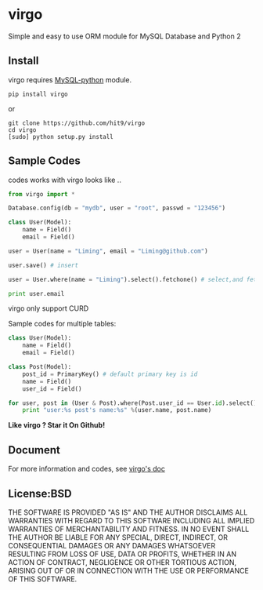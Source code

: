 virgo
=====

Simple and easy to use ORM module for MySQL Database and Python 2

Install
-------

virgo requires [MySQL-python](http://pypi.python.org/pypi/MySQL-python/) module.

```
pip install virgo
```

or 

```
git clone https://github.com/hit9/virgo
cd virgo
[sudo] python setup.py install
```

Sample Codes
------------

codes works with virgo looks like ..

```python
from virgo import *

Database.config(db = "mydb", user = "root", passwd = "123456")

class User(Model):
    name = Field()
    email = Field()

user = User(name = "Liming", email = "Liming@github.com")

user.save() # insert

user = User.where(name = "Liming").select().fetchone() # select,and fetch one result

print user.email
```

virgo only support CURD

Sample codes for multiple tables:

```python
class User(Model):
    name = Field()
    email = Field()

class Post(Model):
    post_id = PrimaryKey() # default primary key is id
    name = Field()
    user_id = Field()

for user, post in (User & Post).where(Post.user_id == User.id).select().fetchall():
    print "user:%s post's name:%s" %(user.name, post.name)
```

**Like virgo ? Star it On Github!**


Document
--------

For more information and codes, see [virgo's doc](https://github.com/hit9/virgo/wiki)

License:BSD
-----------

THE SOFTWARE IS PROVIDED "AS IS" AND THE AUTHOR DISCLAIMS ALL WARRANTIES WITH REGARD TO THIS SOFTWARE INCLUDING ALL IMPLIED WARRANTIES OF MERCHANTABILITY AND FITNESS. IN NO EVENT SHALL THE AUTHOR BE LIABLE FOR ANY SPECIAL, DIRECT, INDIRECT, OR CONSEQUENTIAL DAMAGES OR ANY DAMAGES WHATSOEVER RESULTING FROM LOSS OF USE, DATA OR PROFITS, WHETHER IN AN ACTION OF CONTRACT, NEGLIGENCE OR OTHER TORTIOUS ACTION, ARISING OUT OF OR IN CONNECTION WITH THE USE OR PERFORMANCE OF THIS SOFTWARE.
